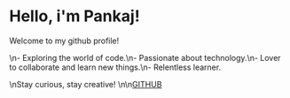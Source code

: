 # Hello, i'm Pankaj! 

Welcome to my github profile! 

\n- Exploring the world of code.\n- Passionate about technology.\n- Lover to collaborate and learn new things.\n- Relentless learner.

\nStay curious, stay creative! \n\n[GITHUB](https://github.com/pankajydv08)